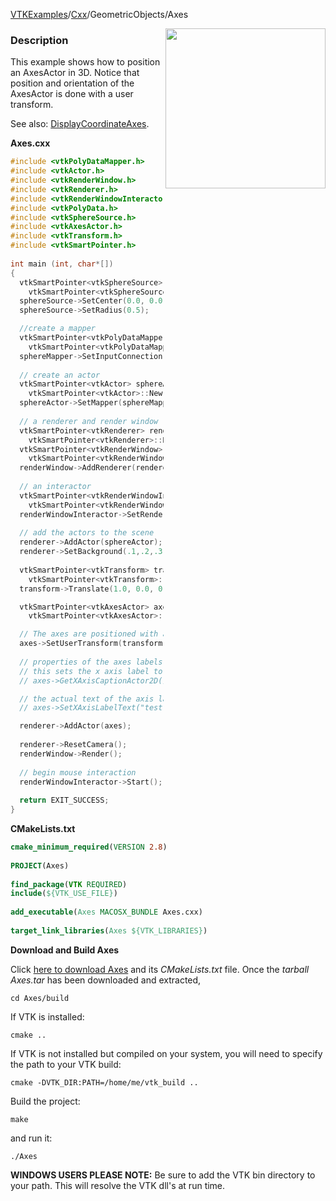 [VTKExamples](/index/)/[Cxx](/Cxx)/GeometricObjects/Axes

<img align="right" src="https://github.com/lorensen/VTKExamples/blob/gh-pages/Testing/Baseline/GeometricObjects/TestAxes.png?raw=true" width="256" />

### Description
This example shows how to position an AxesActor in 3D. Notice that position and orientation of the AxesActor is done with a user transform.

See also: [DisplayCoordinateAxes](Cxx/Visualization/DisplayCoordinateAxes).

**Axes.cxx**
```c++
#include <vtkPolyDataMapper.h>
#include <vtkActor.h>
#include <vtkRenderWindow.h>
#include <vtkRenderer.h>
#include <vtkRenderWindowInteractor.h>
#include <vtkPolyData.h>
#include <vtkSphereSource.h>
#include <vtkAxesActor.h>
#include <vtkTransform.h>
#include <vtkSmartPointer.h>
 
int main (int, char*[])
{
  vtkSmartPointer<vtkSphereSource> sphereSource =
    vtkSmartPointer<vtkSphereSource>::New();
  sphereSource->SetCenter(0.0, 0.0, 0.0);
  sphereSource->SetRadius(0.5);

  //create a mapper
  vtkSmartPointer<vtkPolyDataMapper> sphereMapper =
    vtkSmartPointer<vtkPolyDataMapper>::New();
  sphereMapper->SetInputConnection(sphereSource->GetOutputPort());
 
  // create an actor
  vtkSmartPointer<vtkActor> sphereActor =
    vtkSmartPointer<vtkActor>::New();
  sphereActor->SetMapper(sphereMapper);
 
  // a renderer and render window
  vtkSmartPointer<vtkRenderer> renderer =
    vtkSmartPointer<vtkRenderer>::New();
  vtkSmartPointer<vtkRenderWindow> renderWindow =
    vtkSmartPointer<vtkRenderWindow>::New();
  renderWindow->AddRenderer(renderer);
 
  // an interactor
  vtkSmartPointer<vtkRenderWindowInteractor> renderWindowInteractor =
    vtkSmartPointer<vtkRenderWindowInteractor>::New();
  renderWindowInteractor->SetRenderWindow(renderWindow);
 
  // add the actors to the scene
  renderer->AddActor(sphereActor);
  renderer->SetBackground(.1,.2,.3); // Background dark blue
 
  vtkSmartPointer<vtkTransform> transform =
    vtkSmartPointer<vtkTransform>::New();
  transform->Translate(1.0, 0.0, 0.0);

  vtkSmartPointer<vtkAxesActor> axes =
    vtkSmartPointer<vtkAxesActor>::New();

  // The axes are positioned with a user transform
  axes->SetUserTransform(transform);
 
  // properties of the axes labels can be set as follows
  // this sets the x axis label to red
  // axes->GetXAxisCaptionActor2D()->GetCaptionTextProperty()->SetColor(1,0,0);

  // the actual text of the axis label can be changed:
  // axes->SetXAxisLabelText("test");

  renderer->AddActor(axes);
 
  renderer->ResetCamera();
  renderWindow->Render();
 
  // begin mouse interaction
  renderWindowInteractor->Start();
 
  return EXIT_SUCCESS;
}
```
**CMakeLists.txt**
```cmake
cmake_minimum_required(VERSION 2.8)
 
PROJECT(Axes)
 
find_package(VTK REQUIRED)
include(${VTK_USE_FILE})
 
add_executable(Axes MACOSX_BUNDLE Axes.cxx)
 
target_link_libraries(Axes ${VTK_LIBRARIES})
```

**Download and Build Axes**

Click [here to download Axes](https://github.com/lorensen/VTKWikiExamplesTarballs/raw/master/Axes.tar) and its *CMakeLists.txt* file.
Once the *tarball Axes.tar* has been downloaded and extracted,
```
cd Axes/build 
```
If VTK is installed:
```
cmake ..
```
If VTK is not installed but compiled on your system, you will need to specify the path to your VTK build:
```
cmake -DVTK_DIR:PATH=/home/me/vtk_build ..
```
Build the project:
```
make
```
and run it:
```
./Axes
```
**WINDOWS USERS PLEASE NOTE:** Be sure to add the VTK bin directory to your path. This will resolve the VTK dll's at run time.

